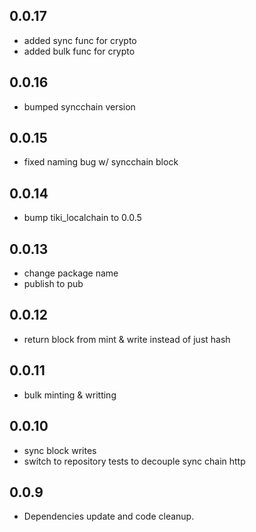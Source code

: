 ## 0.0.17

* added sync func for crypto
* added bulk func for crypto

## 0.0.16

* bumped syncchain version

## 0.0.15

* fixed naming bug w/ syncchain block

## 0.0.14

* bump tiki_localchain to 0.0.5

## 0.0.13

* change package name
* publish to pub

## 0.0.12

* return block from mint & write instead of just hash

## 0.0.11

* bulk minting & writting

## 0.0.10

* sync block writes
* switch to repository tests to decouple sync chain http

## 0.0.9

* Dependencies update and code cleanup.
